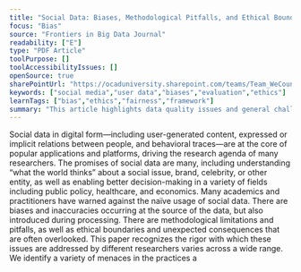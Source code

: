 ```yaml
---
title: "Social Data: Biases, Methodological Pitfalls, and Ethical Boundaries"
focus: "Bias"
source: "Frontiers in Big Data Journal"
readability: ["E"]
type: "PDF Article"
toolPurpose: []
toolAccessibilityIssues: []
openSource: true
sharePointUrl: "https://ocaduniversity.sharepoint.com/teams/Team_WeCount/Shared%20Documents/Resources%20and%20Tools/Literature%20(curated)/Social%20Data-%20Biases,%20Methodological%20Pitfalls,%20and%20Ethical%20Boundaries.pdf"
keywords: ["social media","user data","biases","evaluation","ethics"]
learnTags: ["bias","ethics","fairness","framework"]
summary: "This article highlights data quality issues and general challenges for research using social data, including population biases, behavioural biases, content biases, linking biases, temporal variations and redundancy. "
---
```

Social data in digital form—including user-generated content, expressed or implicit relations between people, and behavioral traces—are at the core of popular applications and platforms, driving the research agenda of many researchers. The promises of social data are many, including understanding “what the world thinks” about a social issue, brand, celebrity, or other entity, as well as enabling better decision-making in a variety of fields including public policy, healthcare, and economics. Many academics and practitioners have warned against the naïve usage of social data. There are biases and inaccuracies occurring at the source of the data, but also introduced during processing. There are methodological limitations and pitfalls, as well as ethical boundaries and unexpected consequences that are often overlooked. This paper recognizes the rigor with which these issues are addressed by different researchers varies across a wide range. We identify a variety of menaces in the practices a
